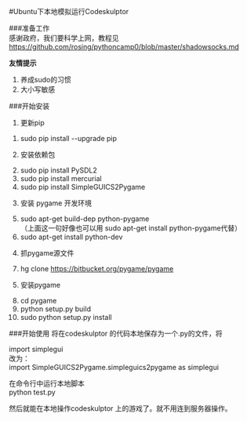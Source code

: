 #Ubuntu下本地模拟运行Codeskulptor

###准备工作  
感谢政府，我们要科学上网，教程见 https://github.com/rosing/pythoncamp0/blob/master/shadowsocks.md  

**友情提示**  
1. 养成sudo的习惯  
2. 大小写敏感

###开始安装  

1. 更新pip  
1) sudo pip install --upgrade pip  
2. 安装依赖包  
2) sudo pip install PySDL2  
3) sudo pip install mercurial  
4) sudo pip install SimpleGUICS2Pygame
3. 安装 pygame 开发环境  
5) sudo apt-get build-dep python-pygame  
（上面这一句好像也可以用 sudo apt-get install python-pygame代替）  
6) sudo apt-get install python-dev  
4. 抓pygame源文件  
7) hg clone https://bitbucket.org/pygame/pygame
5. 安装pygame  
8) cd pygame  
9) python setup.py build  
10) sudo python setup.py install  

###开始使用
将在codeskulptor 的代码本地保存为一个.py的文件，将

import simplegui  
改为：  
import SimpleGUICS2Pygame.simpleguics2pygame as simplegui    

在命令行中运行本地脚本  
python test.py  

然后就能在本地操作codeskulptor 上的游戏了。就不用连到服务器操作。